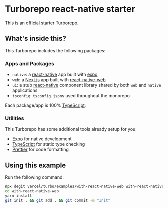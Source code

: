 # Turborepo react-native starter

This is an official starter Turborepo.

## What's inside this?

This Turborepo includes the following packages:

### Apps and Packages

- `native`: a [react-native](https://reactnative.dev/) app built with [expo](https://docs.expo.dev/)
- `web`: a [Next.js](https://nextjs.org/) app built with [react-native-web](https://necolas.github.io/react-native-web/)
- `ui`: a stub [react-native](https://reactnative.dev/) component library shared by both `web` and `native` applications
- `tsconfig`: `tsconfig.json`s used throughout the monorepo

Each package/app is 100% [TypeScript](https://www.typescriptlang.org/).

### Utilities

This Turborepo has some additional tools already setup for you:

- [Expo](https://docs.expo.dev/) for native development
- [TypeScript](https://www.typescriptlang.org/) for static type checking
- [Prettier](https://prettier.io) for code formatting

## Using this example

Run the following command:

```sh
npx degit vercel/turbo/examples/with-react-native-web with-react-native-web
cd with-react-native-web
yarn install
git init . && git add . && git commit -m "Init"
```
